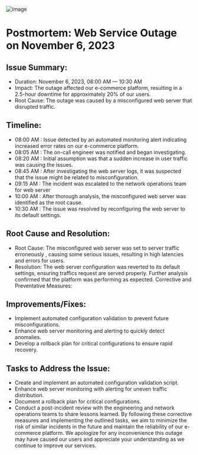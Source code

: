 ![image](https://github.com/Mwembe-Tsuma/alx-system_engineering-devops/assets/49154717/09b02e00-75f3-4e35-ba4f-26e1ac1f7bed)


# Postmortem: Web Service Outage on November 6, 2023

## Issue Summary:

* Duration: November 6, 2023, 08:00 AM — 10:30 AM
* Impact: The outage affected our e-commerce platform, resulting in a 2.5-hour downtime for approximately 20% of our users.
* Root Cause: The outage was caused by a misconfigured web server that disrupted traffic.

## Timeline:

* 08:00 AM : Issue detected by an automated monitoring alert indicating increased error rates on our e-commerce platform.
* 08:05 AM : The on-call engineer was notified and began investigating.
* 08:20 AM : Initial assumption was that a sudden increase in user traffic was causing the issues.
* 08:45 AM : After investigating the web server logs, it was suspected that the issue might be related to misconfiguration.
* 09:15 AM : The incident was escalated to the network operations team for web server
* 10:00 AM : After thorough analysis, the misconfigured web server was identified as the root cause.
* 10:30 AM : The issue was resolved by reconfiguring the web server to its default settings.

## Root Cause and Resolution:

* Root Cause: The misconfigured web server was set to server traffic erroneously , causing some serious issues, resulting in high latencies and errors for users.
* Resolution: The web server configuration was reverted to its default settings, ensuring traffics request are served properly. Further analysis confirmed that the platform was performing as expected.
Corrective and Preventative Measures:

## Improvements/Fixes:

* Implement automated configuration validation to prevent future misconfigurations.
* Enhance web server monitoring and alerting to quickly detect anomalies.
* Develop a rollback plan for critical configurations to ensure rapid recovery.

## Tasks to Address the Issue:

* Create and implement an automated configuration validation script.
* Enhance web server monitoring with alerting for uneven traffic distribution.
* Document a rollback plan for critical configurations.
* Conduct a post-incident review with the engineering and network operations teams to share lessons learned.
By following these corrective measures and implementing the outlined tasks, we aim to minimize the risk of similar incidents in the future and maintain the reliability of our e-commerce platform. We apologize for any inconvenience this outage may have caused our users and appreciate your understanding as we continue to improve our services.
